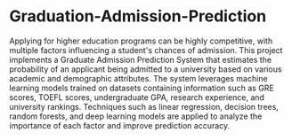 # Graduation-Admission-Prediction
Applying for higher education programs can be highly competitive, with multiple factors influencing a student's chances of admission. This project implements a Graduate Admission Prediction System that estimates the probability of an applicant being admitted to a university based on various academic and demographic attributes.
The system leverages machine learning models trained on datasets containing information such as GRE scores, TOEFL scores, undergraduate GPA, research experience, and university rankings. Techniques such as linear regression, decision trees, random forests, and deep learning models are applied to analyze the importance of each factor and improve prediction accuracy.

